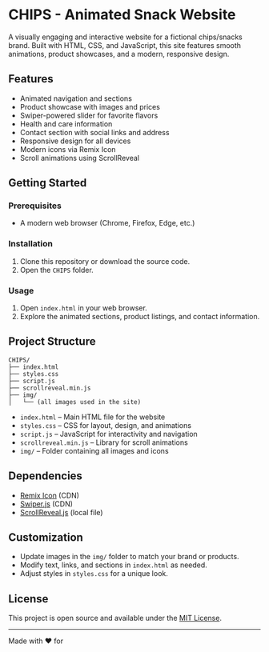# CHIPS - Animated Snack Website

A visually engaging and interactive website for a fictional chips/snacks brand. Built with HTML, CSS, and JavaScript, this site features smooth animations, product showcases, and a modern, responsive design.

## Features

- Animated navigation and sections
- Product showcase with images and prices
- Swiper-powered slider for favorite flavors
- Health and care information
- Contact section with social links and address
- Responsive design for all devices
- Modern icons via Remix Icon
- Scroll animations using ScrollReveal

## Getting Started

### Prerequisites

- A modern web browser (Chrome, Firefox, Edge, etc.)

### Installation

1. Clone this repository or download the source code.
2. Open the `CHIPS` folder.

### Usage

1. Open `index.html` in your web browser.
2. Explore the animated sections, product listings, and contact information.

## Project Structure

```
CHIPS/
├── index.html
├── styles.css
├── script.js
├── scrollreveal.min.js
├── img/
│   └── (all images used in the site)
```

- `index.html` – Main HTML file for the website
- `styles.css` – CSS for layout, design, and animations
- `script.js` – JavaScript for interactivity and navigation
- `scrollreveal.min.js` – Library for scroll animations
- `img/` – Folder containing all images and icons

## Dependencies

- [Remix Icon](https://remixicon.com/) (CDN)
- [Swiper.js](https://swiperjs.com/) (CDN)
- [ScrollReveal.js](https://scrollrevealjs.org/) (local file)

## Customization

- Update images in the `img/` folder to match your brand or products.
- Modify text, links, and sections in `index.html` as needed.
- Adjust styles in `styles.css` for a unique look.

## License

This project is open source and available under the [MIT License](LICENSE).

---

Made with ❤️ for
